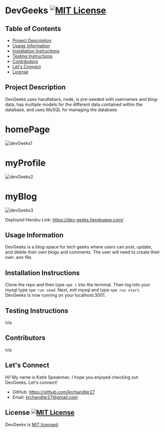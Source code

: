 # DevGeeks [![MIT License](https://img.shields.io/badge/License-MIT-blue)]((https://opensource.org/licenses/MIT))
## Table of Contents
  - [Project Description](#Project-Description)
  - [Usage Information](#Usage-Information)
  - [Installation Instructions](#Installation-Instructions)
  - [Testing Instructions](#Testing-Instructions)
  - [Contributors](#Contributors)
  - [Let's Connect](#Lets-Connect)
  - [License](#License)

## Project Description
DevGeeks uses handlebars, node, is pre-seeded with usernames and blog-data, has multiple models for the different data contained within the database, and uses MySQL for managing the database. 

# homePage
![devGeeks1](https://user-images.githubusercontent.com/116527506/234999256-1e100d2a-73f6-4338-a30e-cafcbf356196.JPG)

# myProfile
![devGeeks2](https://user-images.githubusercontent.com/116527506/234999360-3d899c15-8004-4e01-ac4e-bc1faaa9610c.JPG)

# myBlog
![devGeeks3](https://user-images.githubusercontent.com/116527506/234999391-d46a2b60-ed64-4419-9968-c9182c333533.JPG)

 Deployed Heroku Link:  https://dev-geeks.herokuapp.com/

## Usage Information
DevGeeks is a blog-space for tech geeks where users can post, update, and delete their own blogs and comments. The user will need to create their own .env file.

 
## Installation Instructions
Clone the repo and then type `npm i` into the terminal. Then log into your mysql type `npm run seed`. Next, exit mysql and type `npm run start`. DevGeeks is now running on your localhost:3001.

## Testing Instructions
  n/a

## Contributors
  n/a

## Let's Connect
Hi! My name is Katie Speakman. I hope you enjoyed checking out DevGeeks. Let's connect!
* GitHub: https://github.com/krchandler27
* Email: krchandler27@gmail.com

## License  [![MIT License](https://img.shields.io/badge/License-MIT-blue)]((https://opensource.org/licenses/MIT))
  DevGeeks is [MIT licensed](./LICENSE).
 
